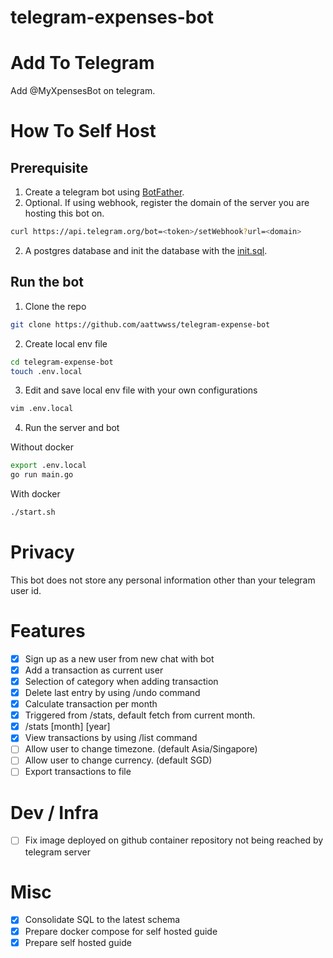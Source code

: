 # telegram-expenses-bot

# Add To Telegram
Add @MyXpensesBot on telegram.

# How To Self Host

## Prerequisite

1. Create a telegram bot using [BotFather](https://telegram.me/botfather).
2. Optional. If using webhook, register the domain of the server you are hosting this bot on.
```bash
curl https://api.telegram.org/bot=<token>/setWebhook?url=<domain>
```
2. A postgres database and init the database with the [init.sql](https://github.com/aattwwss/telegram-expense-bot/blob/main/scripts/init.sql).

## Run the bot
1. Clone the repo
```bash
git clone https://github.com/aattwwss/telegram-expense-bot
```
2. Create local env file
```bash
cd telegram-expense-bot
touch .env.local
```
3. Edit and save local env file with your own configurations
```bash
vim .env.local
```
4. Run the server and bot

Without docker
```bash
export .env.local
go run main.go
```
With docker
```bash
./start.sh
```

# Privacy
This bot does not store any personal information other than your telegram user id.

# Features
- [x] Sign up as a new user from new chat with bot
- [x] Add a transaction as current user
- [x] Selection of category when adding transaction
- [x] Delete last entry by using /undo command
- [X] Calculate transaction per month
- [x] Triggered from /stats, default fetch from current month.
- [x] /stats [month] [year]
- [x] View transactions by using /list command
- [ ] Allow user to change timezone. (default Asia/Singapore)
- [ ] Allow user to change currency. (default SGD)
- [ ] Export transactions to file

# Dev / Infra 
- [ ] Fix image deployed on github container repository not being reached by telegram server

# Misc
- [x] Consolidate SQL to the latest schema
- [x] Prepare docker compose for self hosted guide
- [x] Prepare self hosted guide
